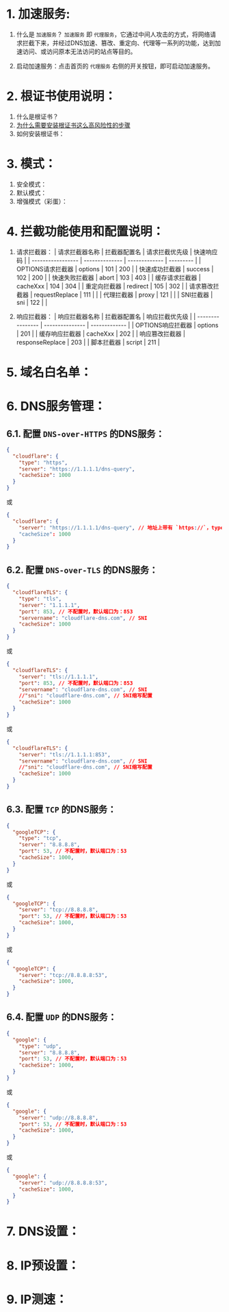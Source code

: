 # 1. 加速服务:
  1. 什么是 `加速服务`？
        `加速服务` 即 `代理服务`，它通过中间人攻击的方式，将网络请求拦截下来，并经过DNS加速、篡改、重定向、代理等一系列的功能，达到加速访问、或访问原本无法访问的站点等目的。

  2. 启动加速服务：点击首页的 `代理服务` 右侧的开关按钮，即可启动加速服务。

# 2. 根证书使用说明：
  1. 什么是根证书？
  2. [为什么需要安装根证书这么高风险性的步骤](https://github.com/docmirror/dev-sidecar/blob/master/doc/caroot.md)
  3. 如何安装根证书：

# 3. 模式：
  1. 安全模式：
  2. 默认模式：
  3. 增强模式（彩蛋）：

# 4. 拦截功能使用和配置说明：
  1. 请求拦截器：
      | 请求拦截器名称     | 拦截器配置名    | 请求拦截优先级 | 快速响应码 |
      | ----------------- | -------------- | ------------- | --------- |
      | OPTIONS请求拦截器  | options        | 101           | 200       |
      | 快速成功拦截器     | success        | 102           | 200       |
      | 快速失败拦截器     | abort          | 103           | 403       |
      | 缓存请求拦截器     | cacheXxx       | 104           | 304       |
      | 重定向拦截器       | redirect       | 105           | 302       |
      | 请求篡改拦截器     | requestReplace | 111           |           |
      | 代理拦截器         | proxy          | 121           |           |
      | SNI拦截器         | sni            | 122           |           |

  2. 响应拦截器：
      | 响应拦截器名称    | 拦截器配置名     | 响应拦截优先级 |
      | ---------------- | --------------- | ------------- |
      | OPTIONS响应拦截器 | options         | 201           |
      | 缓存响应拦截器    | cacheXxx        | 202           |
      | 响应篡改拦截器    | responseReplace | 203           |
      | 脚本拦截器        | script          | 211           |

# 5. 域名白名单：

# 6. DNS服务管理：

## 6.1. 配置 `DNS-over-HTTPS` 的DNS服务：
```json
{
  "cloudflare": {
    "type": "https",
    "server": "https://1.1.1.1/dns-query",
    "cacheSize": 1000
  }
}
```
或
```json
{
  "cloudflare": {
    "server": "https://1.1.1.1/dns-query", // 地址上带有 `https://`，type可以不配置
    "cacheSize": 1000
  }
}
```

## 6.2. 配置 `DNS-over-TLS` 的DNS服务：

```json
{
  "cloudflareTLS": {
    "type": "tls",
    "server": "1.1.1.1",
    "port": 853, // 不配置时，默认端口为：853
    "servername": "cloudflare-dns.com", // SNI
    "cacheSize": 1000
  }
}
```
或

```json
{
  "cloudflareTLS": {
    "server": "tls://1.1.1.1",
    "port": 853, // 不配置时，默认端口为：853
    "servername": "cloudflare-dns.com", // SNI
    //"sni": "cloudflare-dns.com", // SNI缩写配置
    "cacheSize": 1000
  }
}
```
或

```json
{
  "cloudflareTLS": {
    "server": "tls://1.1.1.1:853",
    "servername": "cloudflare-dns.com", // SNI
    //"sni": "cloudflare-dns.com", // SNI缩写配置
    "cacheSize": 1000
  }
}
```

## 6.3. 配置 `TCP` 的DNS服务：

```json
{
  "googleTCP": {
    "type": "tcp",
    "server": "8.8.8.8",
    "port": 53, // 不配置时，默认端口为：53
    "cacheSize": 1000,
  }
}
```
或

```json
{
  "googleTCP": {
    "server": "tcp://8.8.8.8",
    "port": 53, // 不配置时，默认端口为：53
    "cacheSize": 1000,
  }
}
```
或

```json
{
  "googleTCP": {
    "server": "tcp://8.8.8.8:53",
    "cacheSize": 1000,
  }
}
```

## 6.4. 配置 `UDP` 的DNS服务：

```json
{
  "google": {
    "type": "udp",
    "server": "8.8.8.8",
    "port": 53, // 不配置时，默认端口为：53
    "cacheSize": 1000,
  }
}
```
或

```json
{
  "google": {
    "server": "udp://8.8.8.8",
    "port": 53, // 不配置时，默认端口为：53
    "cacheSize": 1000,
  }
}
```
或

```json
{
  "google": {
    "server": "udp://8.8.8.8:53",
    "cacheSize": 1000,
  }
}
```

# 7. DNS设置：

# 8. IP预设置：

# 9. IP测速：

